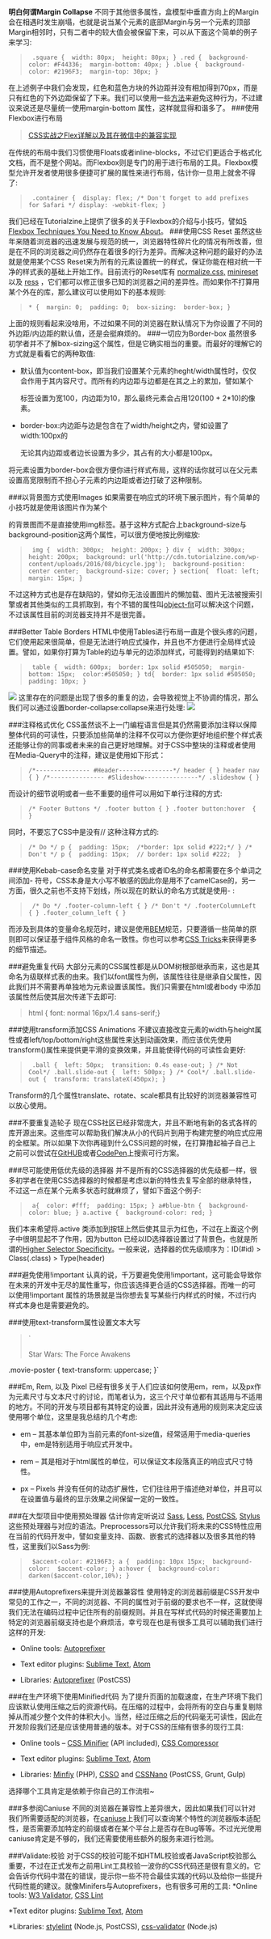 **明白何谓Margin Collapse**
不同于其他很多属性，盒模型中垂直方向上的Margin会在相遇时发生崩塌，也就是说当某个元素的底部Margin与另一个元素的顶部Margin相邻时，只有二者中的较大值会被保留下来，可以从下面这个简单的例子来学习:
>`
.square { 
    width: 80px; 
    height: 80px;
 }
 .red { 
    background-color: #F44336; 
    margin-bottom: 40px;
 }
 .blue { 
    background-color: #2196F3; 
    margin-top: 30px;
 }`

在上述例子中我们会发现，红色和蓝色方块的外边距并没有相加得到70px，而是只有红色的下外边距保留了下来。我们可以使用一些[方法](http://stackoverflow.com/questions/19718634/how-to-disable-margin-collapsing)来避免这种行为，不过建议来说还是尽量统一使用margin-bottom
属性，这样就显得和谐多了。
###使用Flexbox进行布局
>[CSS实战之Flex详解以及其在微信中的兼容实现](https://segmentfault.com/a/1190000004139009)

在传统的布局中我们习惯使用Floats或者inline-blocks，不过它们更适合于格式化文档，而不是整个网站。而Flexbox则是专门的用于进行布局的工具。Flexbox模型允许开发者使用很多便捷可扩展的属性来进行布局，估计你一旦用上就舍不得了:
>`
.container { 
    display: flex; /* Don't forget to add prefixes for Safari */
    display: -webkit-flex;
 }`

我们已经在Tutorialzine上提供了很多的关于Flexbox的介绍与小技巧，譬如[5 Flexbox Techniques You Need to Know About](http://tutorialzine.com/2016/04/5-flexbox-techniques-you-need-to-know-about/)。
###使用CSS Reset
虽然这些年来随着浏览器的迅速发展与规范的统一，浏览器特性碎片化的情况有所改善，但是在不同的浏览器之间仍然存在着很多的行为差异。而解决这种问题的最好的办法就是使用某个CSS Reset来为所有的元素设置统一的样式，保证你能在相对统一干净的样式表的基础上开始工作。目前流行的Reset库有 [normalize.css,](http://necolas.github.io/normalize.css/) [minireset](http://jgthms.com/minireset.css/)以及 [ress](https://github.com/filipelinhares/ress) ，它们都可以修正很多已知的浏览器之间的差异性。而如果你不打算用某个外在的库，那么建议可以使用如下的基本规则:
>`* { 
    margin: 0; 
    padding: 0; 
    box-sizing: 
    border-box;
 }`

上面的规则看起来没啥用，不过如果不同的浏览器在默认情况下为你设置了不同的外边距/内边距的默认值，还是会挺麻烦的。
###一切应为Border-box
虽然很多初学者并不了解box-sizing这个属性，但是它确实相当的重要。而最好的理解它的方式就是看看它的两种取值:
* 默认值为content-box，即当我们设置某个元素的heght/width属性时，仅仅会作用于其内容尺寸。而所有的内边距与边都是在其之上的累加，譬如某个<div>标签设置为宽100，内边距为10，那么最终元素会占用120(100 + 2*10)的像素。

* border-box:内边距与边是包含在了width/height之内，譬如设置了width:100px的<div>无论其内边距或者边长设置为多少，其占有的大小都是100px。

将元素设置为border-box会很方便你进行样式布局，这样的话你就可以在父元素设置高宽限制而不担心子元素的内边距或者边打破了这种限制。

###以背景图方式使用Images
如果需要在响应式的环境下展示图片，有个简单的小技巧就是使用该图片作为某个<div>的背景图而不是直接使用img标签。基于这种方式配合上background-size与background-position这两个属性，可以很方便地按比例缩放:
>`
img { 
    width: 300px; 
    height: 200px;
}
div { 
    width: 300px; 
    height: 200px; 
    background: url('http://cdn.tutorialzine.com/wp-content/uploads/2016/08/bicycle.jpg'); 
    background-position: center center; 
    background-size: cover;
}
section{ 
    float: left; 
    margin: 15px;
}`

不过这种方式也是存在缺陷的，譬如你无法设置图片的懒加载、图片无法被搜索引擎或者其他类似的工具抓取到，有个不错的属性叫[object-fit](http://tutorialzine.com/2016/04/quick-tip-get-to-know-css-object-fit-position/)可以解决这个问题，不过该属性目前的浏览器支持并不是很完善。

###Better Table Borders
HTML中使用Tables进行布局一直是个很头疼的问题，它们使用起来很简单，但是无法进行响应式操作，并且也不方便进行全局样式设置。譬如，如果你打算为Table的边与单元的边添加样式，可能得到的结果如下:
>`
table { 
    width: 600px; 
    border: 1px solid #505050; 
    margin-bottom: 15px; 
    color:#505050;
}
td{ 
    border: 1px solid #505050; 
    padding: 10px;
}`

![](https://segmentfault.com/img/remote/1460000006834522)
这里存在的问题是出现了很多的重复的边，会导致视觉上不协调的情况，那么我们可以通过设置border-collapse:collapse来进行处理:
![](https://segmentfault.com/img/remote/1460000006834523)

###注释格式优化
CSS虽然谈不上一门编程语言但是其仍然需要添加注释以保障整体代码的可读性，只要添加些简单的注释不仅可以方便你更好地组织整个样式表还能够让你的同事或者未来的自己更好地理解。对于CSS中整块的注释或者使用在Media-Query中的注释，建议是使用如下形式：
>`/*--------------- #Header---------------*/
header { }
header nav { }
/*--------------- #Slideshow---------------*/
.slideshow { }`

而设计的细节说明或者一些不重要的组件可以用如下单行注释的方式:
>`/* Footer Buttons */
.footer button { }
.footer button:hover  { }`

同时，不要忘了CSS中是没有//
这种注释方式的:
>`/* Do */
p { 
    padding: 15px; 
    /*border: 1px solid #222;*/
    }
/* Don't */
p { 
    padding: 15px; 
    // border: 1px solid #222; 
}`

###使用Kebab-case命名变量
对于样式类名或者ID名的命名都需要在多个单词之间添加-
符号，CSS本身是大小写不敏感的因此你是用不了camelCase的，另一方面，很久之前也不支持下划线，所以现在的默认的命名方式就是使用-
:
>`
/* Do */
.footer-column-left { }
/* Don't */
.footerColumnLeft { }
.footer_column_left { }`

而涉及到具体的变量命名规范时，建议是使用[BEM](https://en.bem.info/)规范，只要遵循一些简单的原则即可以保证基于组件风格的命名一致性。你也可以参考[CSS Tricks](https://css-tricks.com/bem-101/)来获得更多的细节描述。

###避免重复代码
大部分元素的CSS属性都是从DOM树根部继承而来，这也是其命名为级联样式表的由来。我们以font属性为例，该属性往往是继承自父属性，因此我们并不需要再单独地为元素设置该属性。我们只需要在html或者body
中添加该属性然后使其层次传递下去即可:
>html { font: normal 16px/1.4 sans-serif;}

###使用transform添加CSS Animations
不建议直接改变元素的width与height属性或者left/top/bottom/right这些属性来达到动画效果，而应该优先使用transform()属性来提供更平滑的变换效果，并且能使得代码的可读性会更好:
>`
.ball { 
    left: 50px; 
    transition: 0.4s ease-out;
}
/* Not Cool*/
.ball.slide-out { 
    left: 500px;
}
/* Cool*/
.ball.slide-out { 
    transform: translateX(450px);
}`

Transform的几个属性translate、rotate、scale都具有比较好的浏览器兼容性可以放心使用。

###不要重复造轮子
现在CSS社区已经非常庞大，并且不断地有新的各式各样的库开源出来。这些库可以帮助我们解决从小的代码片到用于构建完整的响应式应用的全框架。所以如果下次你再碰到什么CSS问题的时候，在打算撸起袖子自己上之前可以尝试在[GitHUB](https://github.com/)或者[CodePen](http://codepen.io/)上搜索可行方案。

###尽可能使用低优先级的选择器
并不是所有的CSS选择器的优先级都一样，很多初学者在使用CSS选择器的时候都是考虑以新的特性去复写全部的继承特性，不过这一点在某个元素多状态时就麻烦了，譬如下面这个例子:
>`
a{ 
    color: #fff; 
    padding: 15px;
}
a#blue-btn { 
    background-color: blue;
}
a.active { 
    background-color: red;
}`

我们本来希望将.active
类添加到按钮上然后使其显示为红色，不过在上面这个例子中很明显起不了作用，因为button
已经以ID选择器设置过了背景色，也就是所谓的[Higher Selector Specificity](https://developer.mozilla.org/en-US/docs/Web/CSS/Specificity)。一般来说，选择器的优先级顺序为：ID(#id) > Class(.class) > Type(header)

###避免使用!important
认真的说，千万要避免使用!important，这可能会导致你在未来的开发中无尽的属性重写，你应该选择更合适的CSS选择器。而唯一的可以使用!important
属性的场景就是当你想去复写某些行内样式的时候，不过行内样式本身也是需要避免的。

###使用text-transform属性设置文本大写
>`<div class="movie-poster">
Star Wars: The Force Awakens
</div>
.movie-poster { 
    text-transform: uppercase;
}`

###Em, Rem, 以及 Pixel
已经有很多关于人们应该如何使用em，rem，以及px作为元素尺寸与文本尺寸的讨论，而笔者认为，这三个尺寸单位都有其适用与不适用的地方。不同的开发与项目都有其特定的设置，因此并没有通用的规则来决定应该使用哪个单位，这里是我总结的几个考虑:
* em – 其基本单位即为当前元素的font-size值，经常适用于media-queries中，em是特别适用于响应式开发中。

* rem – 其是相对于html属性的单位，可以保证文本段落真正的响应式尺寸特性。

* px – Pixels 并没有任何的动态扩展性，它们往往用于描述绝对单位，并且可以在设置值与最终的显示效果之间保留一定的一致性。

###在大型项目中使用预处理器
估计你肯定听说过 [Sass](http://sass-lang.com/), [Less](http://lesscss.org/), [PostCSS](http://postcss.org/), [Stylus](http://stylus-lang.com/)这些预处理器与对应的语法。Preprocessors可以允许我们将未来的CSS特性应用在当前的代码开发中，譬如变量支持、函数、嵌套式的选择器以及很多其他的特性，这里我们以Sass为例:
>`
$accent-color: #2196F3;
a { 
   padding: 10px 15px; 
   background-color: 
   $accent-color;
}
a:hover { 
   background-color: darken($accent-color,10%);
}`

###使用Autoprefixers来提升浏览器兼容性
使用特定的浏览器前缀是CSS开发中常见的工作之一，不同的浏览器、不同的属性对于前缀的要求也不一样，这就使得我们无法在编码过程中记住所有的前缀规则。并且在写样式代码的时候还需要加上特定的浏览器前缀支持也是个麻烦活，幸亏现在也是有很多工具可以辅助我们进行这样的开发:
* Online tools: [Autoprefixer](https://autoprefixer.github.io/)

* Text editor plugins: [Sublime Text](https://github.com/sindresorhus/sublime-autoprefixer), [Atom](https://atom.io/packages/autoprefixer)

* Libraries: [Autoprefixer](https://github.com/postcss/autoprefixer) (PostCSS)

###在生产环境下使用Minified代码
为了提升页面的加载速度，在生产环境下我们应该默认使用压缩之后的资源代码。在压缩的过程中，会将所有的空白与重复剔除掉从而减少整个文件的体积大小。当然，经过压缩之后的代码毫无可读性，因此在开发阶段我们还是应该使用普通的版本。对于CSS的压缩有很多的现行工具:
* Online tools – [CSS Minifier](https://cssminifier.com/) (API included), [CSS Compressor](http://csscompressor.com/)

* Text editor plugins: [Sublime Text](https://packagecontrol.io/packages/Minify), [Atom](https://atom.io/packages/atom-minify)

* Libraries: [Minfiy](https://github.com/matthiasmullie/minify) (PHP), [CSSO](https://github.com/css/csso) and [CSSNano](http://cssnano.co/) (PostCSS, Grunt, Gulp)

选择哪个工具肯定是依赖于你自己的工作流啦~

###多参阅Caniuse
不同的浏览器在兼容性上差异很大，因此如果我们可以针对我们所需要适配的浏览器，在[caniuse](http://caniuse.com/)上我们可以查询某个特性的浏览器版本适配性，是否需要添加特定的前缀或者在某个平台上是否存在Bug等等。不过光光使用caniuse肯定是不够的，我们还需要使用些额外的服务来进行检测。

###Validate:校验
对于CSS的校验可能不如HTML校验或者JavaScript校验那么重要，不过在正式发布之前用Lint工具校验一波你的CSS代码还是很有意义的。它会告诉你代码中潜在的错误，提示你一些不符合最佳实践的代码以及给你一些提升代码性能的建议。就像Minifers与Autoprefixers，也有很多可用的工具:
*Online tools: [W3 Validator](https://jigsaw.w3.org/css-validator/), [CSS Lint](http://csslint.net/)

*Text editor plugins: [Sublime Text](https://packagecontrol.io/packages/W3CValidators), [Atom](https://atom.io/packages/csslint)

*Libraries: [stylelint](http://stylelint.io/) (Node.js, PostCSS), [css-validator](https://www.npmjs.com/package/css-validator) (Node.js)

